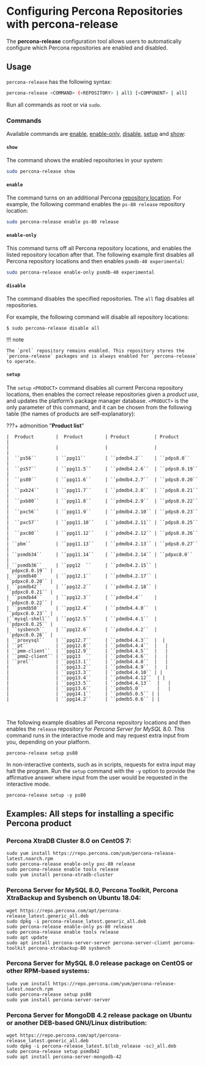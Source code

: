# Configuring Percona Repositories with percona-release

The **percona-release** configuration tool allows users to automatically
configure which Percona repositories are enabled and disabled.

## Usage

`percona-release` has the following syntax:

```sh
percona-release <COMMAND> (<REPOSITORY> | all) [<COMPONENT> | all]
```
Run all commands as root or via `sudo`. 

### Commands

Available commands are [enable](#enable), [enable-only](#enable-only), [disable](#disable), [setup](#setup) and [show](#show):


#### `show` 

The command shows the enabled repositories in your system:

``` sh
sudo percona-release show
```


#### `enable`

The command turns on an additional Percona [repository location](repository-location.md).
For example, the following command enables the `ps-80 release` repository
location:

```sh
sudo percona-release enable ps-80 release
```


#### `enable-only` 

This command turns off all Percona repository locations, and
enables the listed repository location after that. The following example first
disables all Percona repository locations and then enables `psmdb-40
experimental`:

```sh
sudo percona-release enable-only psmdb-40 experimental
```


#### `disable`

The command disables the specified repositories. The `all` flag disables all repositories.

For example, the following command will disable all repository locations:

```
$ sudo percona-release disable all
```

!!! note

    The `prel` repository remains enabled. This repository stores the `percona-release` packages and is always enabled for `percona-release` to operate.


#### `setup`

The `setup` `<PRODUCT>` command disables all current Percona
repository locations, then enables the correct release repositories given a
*product use*, and updates the platform’s package manager database.
`<PRODUCT>` is the only parameter of this command, and it can be
chosen from the following table (the names of products are self-explanatory):

???+ admonition "**Product list**"

    |  Product        |  Product        | Product         | Product         |
    |                 |                 |                 |                 |
    |  ``ps56``       | ``ppg11``       | ``pdmdb4.2``    | ``pdps8.0``     |
    |  ``ps57``       | ``ppg11.5``     | ``pdmdb4.2.6``  | ``pdps8.0.19``  |
    |  ``ps80``       | ``ppg11.6``     | ``pdmdb4.2.7``  | ``pdps8.0.20``  |
    |  ``pxb24``      | ``ppg11.7``     | ``pdmdb4.2.8``  | ``pdps8.0.21``  |
    |  ``pxb80``      | ``ppg11.8``     | ``pdmdb4.2.9``  | ``pdps8.0.22``  |
    |  ``pxc56``      | ``ppg11.9``     | ``pdmdb4.2.10`` | ``pdps8.0.23``  |
    |  ``pxc57``      | ``ppg11.10``    | ``pdmdb4.2.11`` | ``pdps8.0.25``  |
    |  ``pxc80``      | ``ppg11.12``    | ``pdmdb4.2.12`` | ``pdps8.0.26``  |
    | ``pbm``         | ``ppg11.13``    | ``pdmdb4.2.13`` | ``pdps8.0.27``  |
    | ``psmdb34``     | ``ppg11.14``    | ``pdmdb4.2.14`` | ``pdpxc8.0``    |
    | ``psmdb36``     | ``ppg12  ``     | ``pdmdb4.2.15`` | ``pdpxc8.0.19`` |
    | ``psmdb40``     | ``ppg12.1``     | ``pdmdb4.2.17`` | ``pdpxc8.0.20`` |
    | ``psmdb42``     | ``ppg12.2``     | ``pdmdb4.2.18`` | ``pdpxc8.0.21`` |
    | ``psmdb44``     | ``ppg12.3``     | ``pdmdb4.4``    | ``pdpxc8.0.22`` |
    | ``psmdb50``     | ``ppg12.4``     | ``pdmdb4.4.0``  | ``pdpxc8.0.23`` |
    |``mysql-shell``  | ``ppg12.5``     | ``pdmdb4.4.1``  | ``pdpxc8.0.25`` |
    | ``sysbench``    | ``ppg12.6``     | ``pdmdb4.4.2``  | ``pdpxc8.0.26`` |
    | ``proxysql``    | ``ppg12.7``     | ``pdmdb4.4.3``  |  |
    | ``pt``          | ``ppg12.8``     | ``pdmdb4.4.4``  |   |
    | ``pmm-client``  | ``ppg12.9``     | ``pdmdb4.4.5``  |   |
    | ``pmm2-client`` | ``ppg13  ``     | ``pdmdb4.4.6``  |   |
    | ``prel``        | ``ppg13.1``     | ``pdmdb4.4.8``  |   |
    |                 | ``ppg13.2``     | ``pdmdb4.4.9``  |   |
    |                 | ``ppg13.3``     | ``pdmdb4.4.10`` | |
    |                 | ``ppg13.4``     | ``pdmdb4.4.12``  | |
    |                 | ``ppg13.5``     | ``pdmdb4.4.13``  |   |
    |                 | ``ppg13.6``     | ``pdmdb5.0``     |   |
    |                 | ``ppg14.1``     | ``pdmdb5.0.5`` | |
    |                 | ``ppg14.2``     | ``pdmdb5.0.6`` | |



&nbsp;  

The following example disables all Percona repository locations and then
enables the `release` repository for *Percona Server for MySQL* 8.0. This
command runs in the interactive mode and may request extra input from you,
depending on your platform.

```
percona-release setup ps80
```

In non-interactive contexts, such as in scripts, requests for extra input may
halt the program.  Run the `setup` command with the `-y` option to provide
the affirmative answer where input from the user would be requested in the
interactive mode.

```
percona-release setup -y ps80
```
## Examples: All steps for installing a specific Percona product

### Percona XtraDB Cluster 8.0 on CentOS 7:

```
sudo yum install https://repo.percona.com/yum/percona-release-latest.noarch.rpm
sudo percona-release enable-only pxc-80 release
sudo percona-release enable tools release
sudo yum install percona-xtradb-cluster
```

### Percona Server for MySQL 8.0, Percona Toolkit, Percona XtraBackup and Sysbench on Ubuntu 18.04:

```
wget https://repo.percona.com/apt/percona-release_latest.generic_all.deb
sudo dpkg -i percona-release_latest.generic_all.deb
sudo percona-release enable-only ps-80 release
sudo percona-release enable tools release
sudo apt update
sudo apt install percona-server-server percona-server-client percona-toolkit percona-xtrabackup-80 sysbench
```

### Percona Server for MySQL 8.0 release package on CentOS or other RPM-based systems:

```
sudo yum install https://repo.percona.com/yum/percona-release-latest.noarch.rpm
sudo percona-release setup ps80
sudo yum install percona-server-server
```

### Percona Server for MongoDB 4.2 release package on Ubuntu or another DEB-based GNU/Linux distribution:

```
wget https://repo.percona.com/apt/percona-release_latest.generic_all.deb
sudo dpkg -i percona-release_latest.$(lsb_release -sc)_all.deb
sudo percona-release setup psmdb42
sudo apt install percona-server-mongodb-42
```

